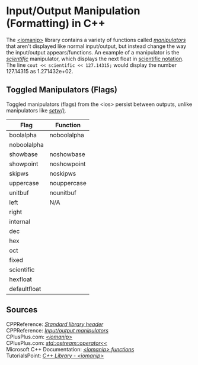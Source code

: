 # Input/Output Manipulation (Formatting) in C++
The [\<iomanip\>](https://en.cppreference.com/w/cpp/header/iomanip) library contains a variety of functions called [_manipulators_](https://www.cplusplus.com/reference/ostream/ostream/operator%3C%3C/) that aren't displayed like normal input/output, but instead change the way the input/output 
appears/functions. An example of a manipulator is the [_scientific_](https://en.cppreference.com/w/cpp/io/manip/fixed) manipulator, which displays the next float in 
[scientific notation](https://www.chem.tamu.edu/class/fyp/mathrev/mr-scnot.html). The line `cout << scientific << 127.14315;` would display the number 127.14315
as 1.271432e+02.

## Toggled Manipulators (Flags)
Toggled manipulators (flags) from the \<ios\> persist between outputs, unlike manipulators like [_setw()_](https://www.cplusplus.com/reference/iomanip/setw/).

| Flag | Function | 
| ---- | -------- |
| boolalpha | noboolalpha |   
| noboolalpha |
| showbase | noshowbase |    
| showpoint | noshowpoint |   
| skipws | noskipws |  
| uppercase | nouppercase |   
| unitbuf | nounitbuf |   
| left | N/A |    
| right |      
| internal |      
| dec |  |    
| hex |  |    
| oct |  |    
| fixed |  |    
| scientific |  |  
| hexfloat |  |  
| defaultfloat |  |   

## Sources
CPPReference: [_Standard library header <iomanip>_](https://en.cppreference.com/w/cpp/header/iomanip) <br />
CPPReference: [_Input/output manipulators_](https://en.cppreference.com/w/cpp/io/manip) <br />
CPlusPlus.com: [_\<iomanip\>_](https://www.cplusplus.com/reference/iomanip/) <br />
CPlusPlus.com: [_std::ostream::operator<<_](https://www.cplusplus.com/reference/ostream/ostream/operator%3C%3C/) <br />
Microsoft C++ Documentation: [_\<iomanip\> functions_](https://docs.microsoft.com/en-us/cpp/standard-library/iomanip-functions?view=msvc-160) <br />
TutorialsPoint: [_C++ Library - \<iomanip\>_](https://www.tutorialspoint.com/cpp_standard_library/iomanip.htm) <br />
